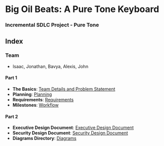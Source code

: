 # Big Oil Beats: A Pure Tone Keyboard
### Incremental SDLC Project - Pure Tone 

## Index
### Team
- Isaac, Jonathan, Bavya, Alexis, John
  
#### Part 1
- **The Basics**:  [Team Details and Problem Statement]() <br>
- **Planning**:  [Planning]() <br>
- **Requirements**:  [Requirements]() <br>
- **Milestones**:  [Workflow]()

#### Part 2
- **Executive Design Document**:  [Executive Design Document]() <br>
- **Security Design Document**:  [Security Design Document]() <br>
- **Diagrams Directory**:  [Diagrams]() <br>
